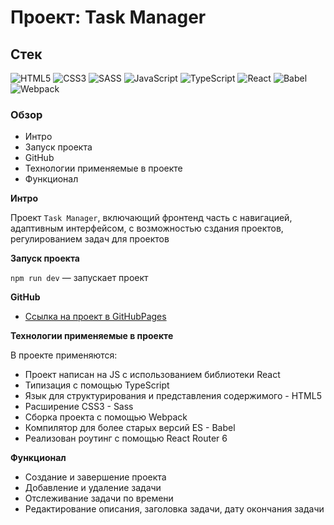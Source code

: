 # Проект: Task Manager

## Стек

![HTML5](https://img.shields.io/badge/-HTML5-4A4A4A?style=for-the-badge&logo=HTML5&logoColor=FF7600)
![CSS3](https://img.shields.io/badge/-CSS3-4A4A4A?style=for-the-badge&logo=CSS3&logoColor=5871CD)
![SASS](https://img.shields.io/badge/-Sass-4A4A4A?style=for-the-badge&logo=SASS&logoColor=EF9AEB)
![JavaScript](https://img.shields.io/badge/-JavaScript-4A4A4A?style=for-the-badge&logo=JavaScript&logoColor=FFE300)
![TypeScript](https://img.shields.io/badge/-TypeScript-4A4A4A?style=for-the-badge&logo=TypeScript&logoColor=4895DB)
![React](https://img.shields.io/badge/-React-4A4A4A?style=for-the-badge&logo=React&logoColor=73C6E5)
![Babel](https://img.shields.io/badge/-Babel-4A4A4A?style=for-the-badge&logo=Babel&logoColor=ECE922)
![Webpack](https://img.shields.io/badge/-Webpack-4A4A4A?style=for-the-badge&logo=Webpack&logoColor=73C6E5)


### Обзор

- Интро
- Запуск проекта
- GitHub
- Технологии применяемые в проекте
- Функционал

**Интро**

Проект `Task Manager`, включающий фронтенд часть с навигацией, адаптивным интерфейсом, с возможностью сздания проектов, регулированием задач для проектов

**Запуск проекта**

`npm run dev` — запускает проект

**GitHub**

- [Ссылка на проект в GitHubPages](https://azizjp.github.io/task-manager/)

**Технологии применяемые в проекте**

В проекте применяются:

- Проект написан на JS с использованием библиотеки React
- Типизация с помощью TypeScript
- Язык для структурирования и представления содержимого - HTML5
- Расширение CSS3 - Sass
- Сборка проекта с помощью Webpack
- Компилятор для более старых версий ES - Babel
- Реализован роутинг с помощью React Router 6

**Функционал**

- Создание и завершение проекта
- Добавление и удаление задачи
- Отслеживание задачи по времени
- Редактирование описания, заголовка задачи, дату окончания задачи